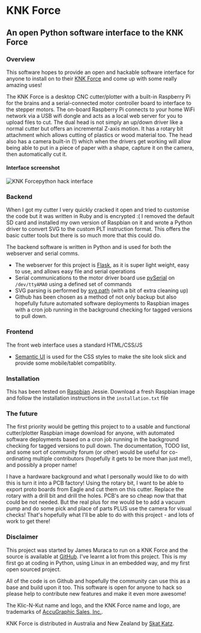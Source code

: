 # KNK Force

## An open Python software interface to the KNK Force

### Overview
This software hopes to provide an open and hackable software interface for
anyone to install on to their [KNK Force](http://knkusa.com/knk-force/) and come
up with some really amazing uses!

The KNK Force is a desktop CNC cutter/plotter with a built-in Raspberry Pi for
the brains and a serial-connected motor controller board to interface to the
stepper motors. The on-board Raspberry Pi connects to your home WiFi network via
a USB wifi dongle and acts as a local web server for you to upload files to cut.
The dual head is not simply an up/down driver like a normal cutter but offers an
incremental Z-axis motion. It has a rotary bit attachment which allows cutting
of plastics or wood material too. The head also has a camera built-in (!) which
when the drivers get working will allow being able to put in a piece of paper
with a shape, capture it on the camera, then automatically cut it.

#### Interface screenshot
![KNK Forcepython hack interface](knk_force_python_hack.png?raw=true "KNK Forcepython hack interface")

### Backend
When I got my cutter I very quickly cracked it open and tried to customise the
code but it was written in Ruby and is encrypted :(
I removed the default SD card and installed my own version of Raspbian on it and
wrote a Python driver to convert SVG to the custom PLT instruction format. This
offers the basic cutter tools but there is so much more that this could do.

The backend software is written in Python and is used for both the webserver and
serial comms.
- The webserver for this project is [Flask](http://flask.pocoo.org/), as it is
  super light weight, easy to use, and allows easy file and serial operations
- Serial communications to the motor driver board use
  [pySerial](https://github.com/pyserial/pyserial) on `/dev/ttyAMA0` using a
  defined set of commands
- SVG parsing is performed by [svg.path](https://pypi.python.org/pypi/svg.path)
  (with a bit of extra cleaning up)
- Github has been chosen as a method of not only backup but also hopefully
  future automated software deployments to Raspbian images with a cron job
  running in the background checking for tagged versions to pull down.

### Frontend
The front web interface uses a standard HTML/CSS/JS
- [Semantic UI](http://semantic-ui.com/) is used for the CSS styles to make the
  site look slick and provide some mobile/tablet compatiblity.

### Installation
This has been tested on [Raspbian](https://www.raspbian.org/) Jessie. Download a
fresh Raspbian image and follow the installation instructions in the
`installation.txt` file

### The future
The first priority would be getting this project to to a usable and functional
cutter/plotter Raspbian image download for anyone, with automated software
deployments based on a cron job running in the background checking for tagged
versions to pull down.
The documentation, TODO list, and some sort of community forum (or other) would
be useful for co-ordinating multiple contributors (hopefully it gets to be more
than just me!), and possibly a proper name!

I have a hardware background and what I personally would like to do with this is
turn it into a PCB factory! Using the rotary bit, I want to be able to export
proto boards from Eagle and cut them on this cutter. Replace the rotary with a
drill bit and drill the holes. PCB's are so cheap now that that could be not
needed. But the real plus for me would be to add a vacuum pump and do some pick
and place of parts PLUS use the camera for visual checks! That's hopefully what
I'll be able to do with this project - and lots of work to get there!

### Disclaimer
This project was started by James Muraca to run on a KNK Force and the source is
available at [GitHub](https://github.com/jmuraca/knkforce/). I've learnt a lot
from this project. This is my first go at coding in Python, using Linux in an
embedded way, and my first open sourced project.

All of the code is on Github and hopefully the community can use this as a base
and build upon it too. This software is open for anyone to hack so please help
to contribute new features and make it even more awesome!

The Klic-N-Kut name and logo, and the KNK Force name and logo, are trademarks of
[AccuGraphic Sales, Inc.](http://knkusa.com/).

KNK Force is distributed in Australia and New Zealand by
[Skat Katz](http://www.skatkatz.com.au).
